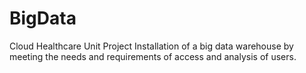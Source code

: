 # BigData
Cloud Healthcare Unit Project
Installation of a big data warehouse by meeting the needs and requirements of access and analysis of users.
